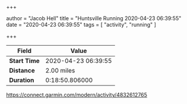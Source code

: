 +++

author = "Jacob Hell"
title = "Huntsville Running 2020-04-23 06:39:55"
date = "2020-04-23 06:39:55"
tags = [
    "activity", "running"
]

+++

<!--more-->

|Field  |Value  |
|--- | --- |
|**Start Time**|2020-04-23 06:39:55|
|**Distance**|2.00 miles|
|**Duration**|0:18:50.806000|

https://connect.garmin.com/modern/activity/4832612765